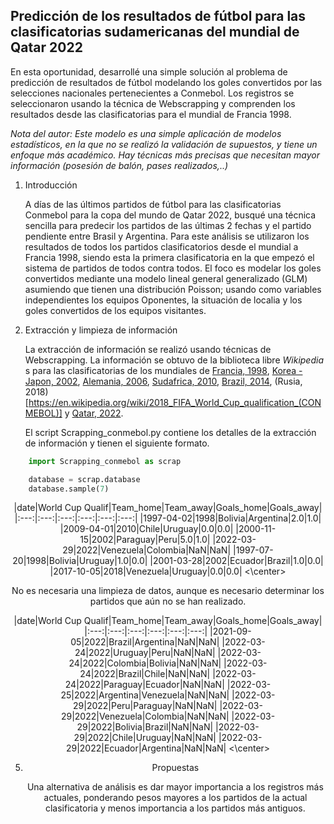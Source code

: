 ## Predicción de los resultados de fútbol para las clasificatorias sudamericanas del mundial de Qatar 2022 

En esta oportunidad, desarrollé una simple solución al problema de predicción de resultados de fútbol modelando los 
goles convertidos por las selecciones nacionales pertenecientes a Conmebol. Los registros se seleccionaron usando la técnica de Webscrapping y comprenden los resultados desde las clasificatorias para el mundial de Francia 1998.

*Nota del autor: Este modelo es una simple aplicación de modelos estadísticos, en la que no se realizó la validación de supuestos, y tiene un enfoque más académico. Hay técnicas más precisas que necesitan mayor información (posesión de balón, pases realizados,..)*

1. Introducción
    
    A días de las últimos partidos de fútbol para las clasificatorias Conmebol para la copa del mundo de Qatar 2022, busqué una técnica sencilla para predecir los partidos de las últimas 2 fechas y el partido pendiente entre Brasil y Argentina. Para este análisis se utilizaron los resultados de todos los partidos clasificatorios desde el mundial a Francia 1998, siendo esta la primera clasificatoria en la que empezó el sistema de partidos de todos contra todos. El foco es modelar los goles convertidos mediante una modelo lineal general generalizado (GLM) asumiendo que tienen una distribución Poisson; usando como variables independientes los equipos Oponentes, la situación de localia y los goles convertidos de los equipos visitantes.  

2. Extracción y limpieza de información

    La extracción de información se realizó usando técnicas de Webscrapping. La información se obtuvo de la biblioteca libre *Wikipedia* s para las clasificatorias de los mundiales de [Francia, 1998](https://en.wikipedia.org/wiki/1998_FIFA_World_Cup_qualification_(CONMEBOL)),
[Korea - Japon, 2002](https://en.wikipedia.org/wiki/2002_FIFA_World_Cup_qualification_(CONMEBOL)), [Alemania, 2006](https://en.wikipedia.org/wiki/2006_FIFA_World_Cup_qualification_(CONMEBOL)), [Sudafrica, 2010](https://en.wikipedia.org/wiki/2010_FIFA_World_Cup_qualification_(CONMEBOL)), [Brazil, 2014](https://en.wikipedia.org/wiki/2014_FIFA_World_Cup_qualification_(CONMEBOL)), (Rusia, 2018)[https://en.wikipedia.org/wiki/2018_FIFA_World_Cup_qualification_(CONMEBOL)] y [Qatar, 2022](https://en.wikipedia.org/wiki/2022_FIFA_World_Cup_qualification_(CONMEBOL)).

    El script Scrapping_conmebol.py contiene los detalles de la extracción de información y tienen el siguiente formato.

```python
    import Scrapping_conmebol as scrap

    database = scrap.database
    database.sample(7)
```
<center>
|date|World Cup Qualif|Team_home|Team_away|Goals_home|Goals_away|
|:---:|:---:|:---:|:---:|:---:|:---:|
|1997-04-02|1998|Bolivia|Argentina|2.0|1.0|
|2009-04-01|2010|Chile|Uruguay|0.0|0.0|
|2000-11-15|2002|Paraguay|Peru|5.0|1.0|
|2022-03-29|2022|Venezuela|Colombia|NaN|NaN|
|1997-07-20|1998|Bolivia|Uruguay|1.0|0.0|
|2001-03-28|2002|Ecuador|Brazil|1.0|0.0|
|2017-10-05|2018|Venezuela|Uruguay|0.0|0.0|
<\center>

No es necesaria una limpieza de datos, aunque es necesario determinar los partidos que aún no se han realizado.

<center>
|date|World Cup Qualif|Team_home|Team_away|Goals_home|Goals_away|
|:---:|:---:|:---:|:---:|:---:|:---:|
|2021-09-05|2022|Brazil|Argentina|NaN|NaN|
|2022-03-24|2022|Uruguay|Peru|NaN|NaN|
|2022-03-24|2022|Colombia|Bolivia|NaN|NaN|
|2022-03-24|2022|Brazil|Chile|NaN|NaN|
|2022-03-24|2022|Paraguay|Ecuador|NaN|NaN|
|2022-03-25|2022|Argentina|Venezuela|NaN|NaN|
|2022-03-29|2022|Peru|Paraguay|NaN|NaN|
|2022-03-29|2022|Venezuela|Colombia|NaN|NaN|
|2022-03-29|2022|Bolivia|Brazil|NaN|NaN|
|2022-03-29|2022|Chile|Uruguay|NaN|NaN|
|2022-03-29|2022|Ecuador|Argentina|NaN|NaN|
<\center>


5. Propuestas 

    Una alternativa de análisis es dar mayor importancia a los registros más actuales, ponderando pesos mayores a los partidos de la actual clasificatoria y menos importancia a los partidos más antiguos. 
